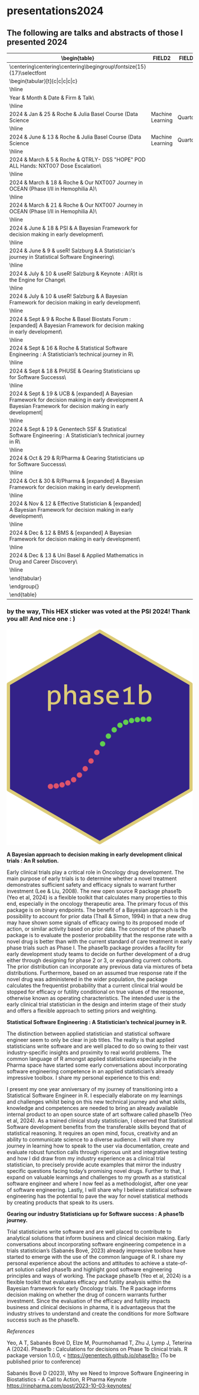 # presentations2024 

## The following are talks and abstracts of those I presented 2024

|\begin{table}                                                                                                                                                    |FIELD2           |FIELD3    |
|-----------------------------------------------------------------------------------------------------------------------------------------------------------------|-----------------|----------|
|\centering\centering\centering\begingroup\fontsize{15}{17}\selectfont                                                                                            |                 |          |
|\begin{tabular}[t]{c&#124;c&#124;c&#124;c&#124;c}                                                                                                                                    |                 |          |
|\hline                                                                                                                                                           |                 |          |
|Year & Month & Date & Firm & Talk\\                                                                                                                              |                 |          |
|\hline                                                                                                                                                           |                 |          |
|2024 & Jan & 25 & Roche & Julia Basel Course (Data Science                                                                                                       | Machine Learning| Quarto)\\|
|\hline                                                                                                                                                           |                 |          |
|2024 & June & 13 & Roche & Julia Basel Course (Data Science                                                                                                      | Machine Learning| Quarto)\\|
|\hline                                                                                                                                                           |                 |          |
|2024 & March & 5 & Roche & QTRLY- DSS "HOPE" POD ALL Hands: NXT007 Dose Escalation\\                                                                             |                 |          |
|\hline                                                                                                                                                           |                 |          |
|2024 & March & 18 & Roche & Our NXT007 Journey in OCEAN (Phase I/II in Hemophilia A)\\                                                                           |                 |          |
|\hline                                                                                                                                                           |                 |          |
|2024 & March & 21 & Roche & Our NXT007 Journey in OCEAN (Phase I/II in Hemophilia A)\\                                                                           |                 |          |
|\hline                                                                                                                                                           |                 |          |
|2024 & June & 18 & PSI & A Bayesian Framework for decision making in early development\\                                                                         |                 |          |
|\hline                                                                                                                                                           |                 |          |
|2024 & June & 9 & useR! Salzburg & A Statistician's journey in Statistical Software Engineering\\                                                                |                 |          |
|\hline                                                                                                                                                           |                 |          |
|2024 & July & 10 & useR! Salzburg & Keynote : A(R)t is the Engine for Change\\                                                                                   |                 |          |
|\hline                                                                                                                                                           |                 |          |
|2024 & July & 10 & useR! Salzburg & A Bayesian Framework for decision making in early development\\                                                              |                 |          |
|\hline                                                                                                                                                           |                 |          |
|2024 & Sept & 9 & Roche & Basel Biostats Forum : [expanded] A Bayesian Framework for decision making in early development\\                                      |                 |          |
|\hline                                                                                                                                                           |                 |          |
|2024 & Sept & 16 & Roche & Statistical Software Engineering : A Statistician’s technical journey in R\\                                                          |                 |          |
|\hline                                                                                                                                                           |                 |          |
|2024 & Sept & 18 & PHUSE & Gearing Statisticians up for Software Successs\\                                                                                      |                 |          |
|\hline                                                                                                                                                           |                 |          |
|2024 & Sept & 19 & UCB & [expanded] A Bayesian Framework for decision making in early development A Bayesian Framework for decision making in early development\\|                 |          |
|\hline                                                                                                                                                           |                 |          |
|2024 & Sept & 19 & Genentech SSF & Statistical Software Engineering : A Statistician’s technical journey in R\\                                                  |                 |          |
|\hline                                                                                                                                                           |                 |          |
|2024 & Oct & 29 & R/Pharma & Gearing Statisticians up for Software Successs\\                                                                                    |                 |          |
|\hline                                                                                                                                                           |                 |          |
|2024 & Oct & 30 & R/Pharma & [expanded] A Bayesian Framework for decision making in early development\\                                                          |                 |          |
|\hline                                                                                                                                                           |                 |          |
|2024 & Nov & 12 & Effective Statistician & [expanded] A Bayesian Framework for decision making in early development\\                                            |                 |          |
|\hline                                                                                                                                                           |                 |          |
|2024 & Dec & 12 & BMS & [expanded] A Bayesian Framework for decision making in early development\\                                                               |                 |          |
|\hline                                                                                                                                                           |                 |          |
|2024 & Dec & 13 & Uni Basel & Applied Mathematics in Drug and Career Discovery\\                                                                                 |                 |          |
|\hline                                                                                                                                                           |                 |          |
|\end{tabular}                                                                                                                                                    |                 |          |
|\endgroup{}                                                                                                                                                      |                 |          |
|\end{table}                                                                                                                                                      |                 |          |



### by the way, This HEX sticker was voted at the PSI 2024! Thank you all! And nice one : )

![phase1b HEX sticker](hex3.png)

**A Bayesian approach to decision making in early development clinical trials : An R solution.**	

Early clinical trials play a critical role in Oncology drug development. The main purpose of early trials is to determine whether a novel treatment demonstrates sufficient safety and efficacy signals to warrant further investment (Lee & Liu, 2008). The new open source R package phase1b (Yeo et al, 2024) is a flexible toolkit that calculates many properties to this end, especially in the oncology therapeutic area. The primary focus of this package is on binary endpoints. The benefit of a Bayesian approach is the possibility to account for prior data (Thall & Simon, 1994) in that a new drug may have shown some signals of efficacy owing to its proposed mode of action, or similar activity based on prior data. The concept of the phase1b package is to evaluate the posterior probability that the response rate with a novel drug is better than with the current standard of care treatment in early phase trials such as Phase I. The phase1b package provides a facility for early development study teams to decide on further development of a drug either through designing for phase 2 or 3, or expanding current cohorts. The prior distribution can incorporate any previous data via mixtures of beta distributions. Furthermore, based on an assumed true response rate if the novel drug was administered in the wider population, the package calculates the frequentist probability that a current clinical trial would be stopped for efficacy or futility conditional on true values of the response, otherwise known as operating characteristics. The intended user is the early clinical trial statistician in the design and interim stage of their study and offers a flexible approach to setting priors and weighting.

**Statistical Software Engineering : A Statistician’s technical journey in R.**

The distinction between applied statistician and statistical software engineer seem to only be clear in job titles. The reality is that applied statisticians write software and are well placed to do so owing to their vast industry-specific insights and proximity to real world problems. The common language of R amongst applied statisticians especially in the Pharma space have started some early conversations about incorporating software engineering competence in an applied statistician’s already impressive toolbox. I share my personal experience to this end:

I present my one year anniversary of my journey of transitioning into a Statistical Software Engineer in R. I especially elaborate on my learnings and challenges whilst being on this new technical journey and what skills, knowledge and competences are needed to bring an already available internal product to an open source state of art software called phase1b (Yeo et al, 2024). As a trained clinical study statistician, I observed that Statistical Software development benefits from the transferable skills beyond that of statistical reasoning. It requires an open mind, focus, creativity and an ability to communicate science to a diverse audience. I will share my journey in learning how to speak to the user via documentation, create and evaluate robust function calls through rigorous unit and integrative testing and how I did draw from my industry experience as a clinical trial statistician, to precisely provide acute examples that mirror the industry specific questions facing today’s promising novel drugs. Further to that, I expand on valuable learnings and challenges to my growth as a statistical software engineer and where I now feel as a methodologist, after one year of software engineering. Lastly, I will share why I believe statistical software engineering has the potential to pave the way for novel statistical methods by creating products that speak to its users.

**Gearing our industry Statisticians up for Software success : A phase1b journey.**

Trial statisticians write software and are well placed to contribute to analytical solutions that inform business and clinical decision making. Early conversations about incorporating software engineering competence in a trials statistician’s (Sabanés Bové, 2023) already impressive toolbox have started to emerge with the use of the common language of R. I share my personal experience about the actions and attitudes to achieve a state-of-art solution called phase1b and highlight good software engineering principles and ways of working. The package phase1b (Yeo et al, 2024)  is a flexible toolkit that evaluates efficacy and futility analysis within the Bayesian framework for early Oncology trials. The R package informs decision making on whether the drug of concern warrants further investment. Since the evaluation of the efficacy and futility impacts business and clinical decisions in pharma, it is advantageous that the industry strives to understand and create the conditions for more Software success such as the phase1b.		
				 	 	 		
_References_

Yeo, A T, Sabanés Bové D, Elze M, Pourmohamad T, Zhu J, Lymp J, Teterina A (2024).
Phase1b : Calculations for decisions on Phase 1b clinical trials. R package
version 1.0.0, < https://genentech.github.io/phase1b>
(To be published prior to conference)

Sabanés Bové D (2023), Why we Need to Improve Software Engineering in Biostatistics - A Call to Action, 
R Pharma Keynote <https://rinpharma.com/post/2023-10-03-keynotes/>
